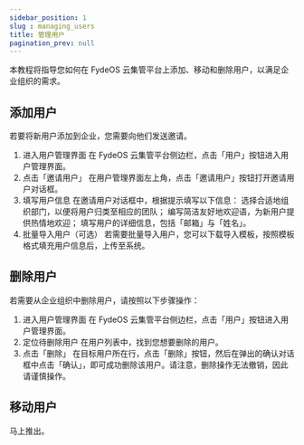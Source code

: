 ```yaml
---
sidebar_position: 1
slug : managing_users
title: 管理用户
pagination_prev: null
---
```

本教程将指导您如何在 FydeOS 云集管平台上添加、移动和删除用户，以满足企业组织的需求。
## 添加用户
若要将新用户添加到企业，您需要向他们发送邀请。

1. 进入用户管理界面
   在 FydeOS 云集管平台侧边栏，点击「用户」按钮进入用户管理界面。
2. 点击「邀请用户」
   在用户管理界面左上角，点击「邀请用户」按钮打开邀请用户对话框。
3. 填写用户信息
   在邀请用户对话框中，根据提示填写以下信息：
   选择合适地组织部门，以便将用户归类至相应的团队；
   编写简洁友好地欢迎语，为新用户提供热情地欢迎；
   填写用户的详细信息，包括「邮箱」与「姓名」。
4. 批量导入用户（可选）
   若需要批量导入用户，您可以下载导入模板，按照模板格式填充用户信息后，上传至系统。
## 删除用户
   若需要从企业组织中删除用户，请按照以下步骤操作：
1. 进入用户管理界面
   在 FydeOS 云集管平台侧边栏，点击「用户」按钮进入用户管理界面。
2. 定位待删除用户
   在用户列表中，找到您想要删除的用户。
3. 点击「删除」
   在目标用户所在行，点击「删除」按钮，然后在弹出的确认对话框中点击「确认」，即可成功删除该用户。请注意，删除操作无法撤销，因此请谨慎操作。
   
## 移动用户
   马上推出。
